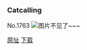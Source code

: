 ### Catcalling
No.1763
![图片不见了~~~](https://imgs.xkcd.com/comics/catcalling.png)

[原址](https://xkcd.com//1763) [下载](https://imgs.xkcd.com/comics/catcalling.png)

